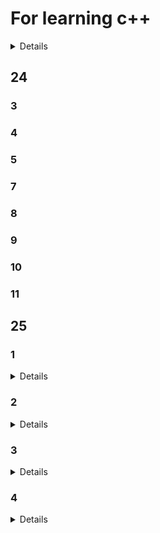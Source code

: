 # For learning c++
<details>

  -[25](#25)
  -[24](#24)

</details>

## 24

### 3
### 4
### 5
### 7
### 8
### 9
### 10
### 11

## 25

### 1
<details>

    1.
    2.
</details>

### 2
<details>

	2.
	2(2.
	3.
	3(2.
	3(3.
	3(4.
	3(5.
	3(6.
	4.
	4(2.
	4(3.
	4(4.
	5.
	5(2.
	5(3.
	5(4.
	5(5.
 	6.
  	6(1.
  	6(2.
  	7.
  	7(2.
  	8.
  	8(2.
  
</details>

### 3
<details>

	1.完美转发
	1(2.可变参数
	1(3.时间操作
	2.系统时间
	2(2.计时器
	2(3.创建线程
	13.线程回收-join()
	14.线程回收-detach()
	14(2.线程-this_thread::get_id()
 	15.线程
  	18.线程swap
  	18(2. 线程移动构造
  	18(3. 线程call_once
  	18(4. 线程native_handle
   	20.线程安全
  	21.线程安全 volatile关键字
   	23.互斥锁
       	23(2.递归互斥锁 防止死锁
	23(3.lock_guard
	24.条件变量 生成消费者模型
 	24(2.条件变量 生成消费者模型 互斥锁 
 	24(3.条件变量 生成消费者模型 带超时机制的互斥锁
  	24(4.原子类型
   	24(5.原子类型 标准操作
    	26原子类型 标准操作
    	26(2.可调用对象
    	26(3.仿函数的调用
    	26(4.类的成员函数的调用

</details>

### 4
<details>

	1.function对象调用可调用对象
	1(2.bind 绑定器
	1(3.绑定六种可调用对象
 

</details>
